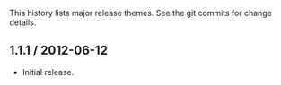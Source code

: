 This history lists major release themes. See the git commits for change details.

1.1.1 / 2012-06-12
------------------
* Initial release.
